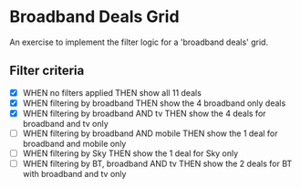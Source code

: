 # Broadband Deals Grid

An exercise to implement the filter logic for a 'broadband deals' grid.

## Filter criteria

- [x] WHEN no filters applied THEN show all 11 deals
- [x] WHEN filtering by broadband THEN show the 4 broadband only deals
- [x] WHEN filtering by broadband AND tv THEN show the 4 deals for broadband and tv only
- [ ] WHEN filtering by broadband AND mobile THEN show the 1 deal for broadband and mobile only
- [ ] WHEN filtering by Sky THEN show the 1 deal for Sky only
- [ ] WHEN filtering by BT, broadband AND tv THEN show the 2 deals for BT with broadband and tv only
